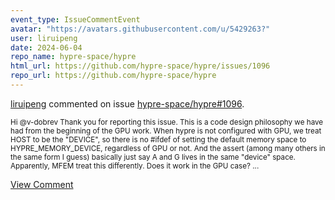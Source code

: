 ```yaml
---
event_type: IssueCommentEvent
avatar: "https://avatars.githubusercontent.com/u/5429263?"
user: liruipeng
date: 2024-06-04
repo_name: hypre-space/hypre
html_url: https://github.com/hypre-space/hypre/issues/1096
repo_url: https://github.com/hypre-space/hypre
---
```


<a href='https://github.com/liruipeng' target='_blank'>liruipeng</a> commented on issue <a href='https://github.com/hypre-space/hypre/issues/1096' target='_blank'>hypre-space/hypre#1096</a>.

<small>Hi @v-dobrev Thank you for reporting this issue. This is a code design philosophy we have had from the beginning of the GPU work. When hypre is not configured with GPU, we treat HOST to be the "DEVICE", so there is no #ifdef of setting the default memory space to HYPRE_MEMORY_DEVICE, regardless of GPU or not. And the assert (among many others in the same form I guess) basically just say A and G lives in the same "device" space. Apparently, MFEM treat this differently. Does it work in the GPU case? ...</small>

<a href='https://github.com/hypre-space/hypre/issues/1096' target='_blank'>View Comment</a>